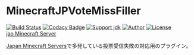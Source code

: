 # MinecraftJPVoteMissFiller
[![Build Status](https://travis-ci.org/jaoafa/MinecraftJPVoteMissFiller.svg?branch=master)](https://travis-ci.org/jaoafa/MinecraftJPVoteMissFiller)
[![Codacy Badge](https://api.codacy.com/project/badge/Grade/57d3f14c03f741dc9172163393162c43)](https://www.codacy.com/app/book000/MinecraftJPVoteMissFiller?utm_source=github.com&amp;utm_medium=referral&amp;utm_content=jaoafa/MinecraftJPVoteMissFiller&amp;utm_campaign=Badge_Grade)
[![Support jdk](https://img.shields.io/badge/Support%20jdk-oraclejdk8-red.svg)](https://img.shields.io)
[![Author](https://img.shields.io/badge/Author%20MinecraftID-mine__book000-orange.svg)](https://img.shields.io)
[![License](https://img.shields.io/badge/license-None-yellow.svg)](https://img.shields.io)  
[jao Minecraft Server](https://jaoafa.com/)  

[Japan Minecraft Servers](http://minecraft.jp/)で多発している投票受信失敗の対応用のプラグイン。
